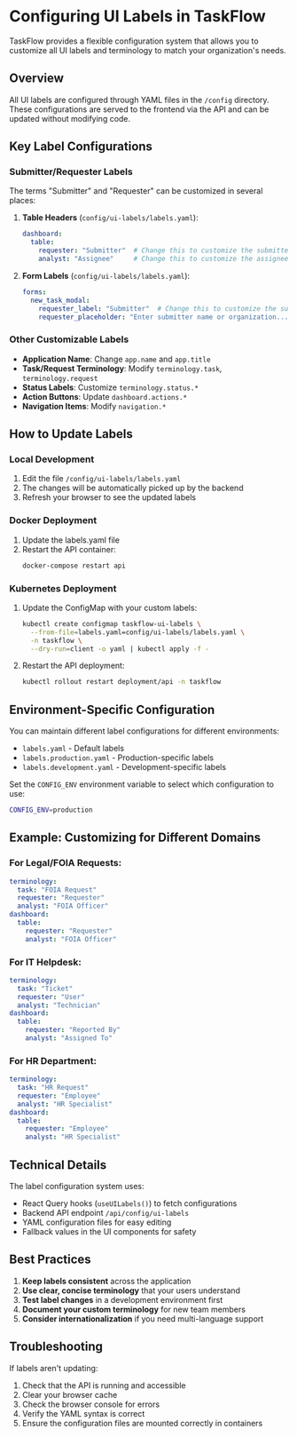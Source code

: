 # Configuring UI Labels in TaskFlow

TaskFlow provides a flexible configuration system that allows you to customize all UI labels and terminology to match your organization's needs.

## Overview

All UI labels are configured through YAML files in the `/config` directory. These configurations are served to the frontend via the API and can be updated without modifying code.

## Key Label Configurations

### Submitter/Requester Labels

The terms "Submitter" and "Requester" can be customized in several places:

1. **Table Headers** (`config/ui-labels/labels.yaml`):
   ```yaml
   dashboard:
     table:
       requester: "Submitter"  # Change this to customize the submitter column header
       analyst: "Assignee"     # Change this to customize the assignee column header
   ```

2. **Form Labels** (`config/ui-labels/labels.yaml`):
   ```yaml
   forms:
     new_task_modal:
       requester_label: "Submitter"  # Change this to customize the submitter field label
       requester_placeholder: "Enter submitter name or organization..."
   ```

### Other Customizable Labels

- **Application Name**: Change `app.name` and `app.title`
- **Task/Request Terminology**: Modify `terminology.task`, `terminology.request`
- **Status Labels**: Customize `terminology.status.*`
- **Action Buttons**: Update `dashboard.actions.*`
- **Navigation Items**: Modify `navigation.*`

## How to Update Labels

### Local Development

1. Edit the file `/config/ui-labels/labels.yaml`
2. The changes will be automatically picked up by the backend
3. Refresh your browser to see the updated labels

### Docker Deployment

1. Update the labels.yaml file
2. Restart the API container:
   ```bash
   docker-compose restart api
   ```

### Kubernetes Deployment

1. Update the ConfigMap with your custom labels:
   ```bash
   kubectl create configmap taskflow-ui-labels \
     --from-file=labels.yaml=config/ui-labels/labels.yaml \
     -n taskflow \
     --dry-run=client -o yaml | kubectl apply -f -
   ```

2. Restart the API deployment:
   ```bash
   kubectl rollout restart deployment/api -n taskflow
   ```

## Environment-Specific Configuration

You can maintain different label configurations for different environments:

- `labels.yaml` - Default labels
- `labels.production.yaml` - Production-specific labels
- `labels.development.yaml` - Development-specific labels

Set the `CONFIG_ENV` environment variable to select which configuration to use:
```bash
CONFIG_ENV=production
```

## Example: Customizing for Different Domains

### For Legal/FOIA Requests:
```yaml
terminology:
  task: "FOIA Request"
  requester: "Requester"
  analyst: "FOIA Officer"
dashboard:
  table:
    requester: "Requester"
    analyst: "FOIA Officer"
```

### For IT Helpdesk:
```yaml
terminology:
  task: "Ticket"
  requester: "User"
  analyst: "Technician"
dashboard:
  table:
    requester: "Reported By"
    analyst: "Assigned To"
```

### For HR Department:
```yaml
terminology:
  task: "HR Request"
  requester: "Employee"
  analyst: "HR Specialist"
dashboard:
  table:
    requester: "Employee"
    analyst: "HR Specialist"
```

## Technical Details

The label configuration system uses:
- React Query hooks (`useUILabels()`) to fetch configurations
- Backend API endpoint `/api/config/ui-labels`
- YAML configuration files for easy editing
- Fallback values in the UI components for safety

## Best Practices

1. **Keep labels consistent** across the application
2. **Use clear, concise terminology** that your users understand
3. **Test label changes** in a development environment first
4. **Document your custom terminology** for new team members
5. **Consider internationalization** if you need multi-language support

## Troubleshooting

If labels aren't updating:
1. Check that the API is running and accessible
2. Clear your browser cache
3. Check the browser console for errors
4. Verify the YAML syntax is correct
5. Ensure the configuration files are mounted correctly in containers